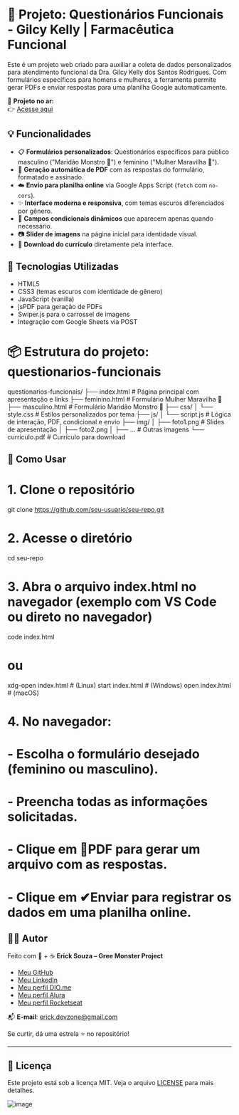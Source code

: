 # 🧬 Projeto: Questionários Funcionais - Gilcy Kelly | Farmacêutica Funcional

Este é um projeto web criado para auxiliar a coleta de dados personalizados para atendimento funcional da Dra. Gilcy Kelly dos Santos Rodrigues. Com formulários específicos para homens e mulheres, a ferramenta permite gerar PDFs e enviar respostas para uma planilha Google automaticamente.


🔗 **Projeto no ar:**  
👉 [Acesse aqui](https://dragilcykellyfarmaceutica.netlify.app/)

## 💡 Funcionalidades

- 📋 **Formulários personalizados**: Questionários específicos para público masculino ("Maridão Monstro 💙") e feminino ("Mulher Maravilha 🩷").
- 🧾 **Geração automática de PDF** com as respostas do formulário, formatado e assinado.
- ☁️ **Envio para planilha online** via Google Apps Script (`fetch` com `no-cors`).
- ✨ **Interface moderna e responsiva**, com temas escuros diferenciados por gênero.
- 🌱 **Campos condicionais dinâmicos** que aparecem apenas quando necessário.
- 📷 **Slider de imagens** na página inicial para identidade visual.
- 📄 **Download do currículo** diretamente pela interface.

## 🔧 Tecnologias Utilizadas

- HTML5
- CSS3 (temas escuros com identidade de gênero)
- JavaScript (vanilla)
- jsPDF para geração de PDFs
- Swiper.js para o carrossel de imagens
- Integração com Google Sheets via POST

# 📦 Estrutura do projeto: questionarios-funcionais

questionarios-funcionais/
├── index.html             # Página principal com apresentação e links
├── feminino.html          # Formulário Mulher Maravilha 🩷
├── masculino.html         # Formulário Maridão Monstro 💙
├── css/
│   └── style.css          # Estilos personalizados por tema
├── js/
│   └── script.js          # Lógica de interação, PDF, condicional e envio
├── img/
│   ├── foto1.png          # Slides de apresentação
│   ├── foto2.png
│   ├── ...                # Outras imagens
└── curriculo.pdf          # Currículo para download
## 🚀 Como Usar

# 1. Clone o repositório
git clone https://github.com/seu-usuario/seu-repo.git

# 2. Acesse o diretório
cd seu-repo

# 3. Abra o arquivo index.html no navegador (exemplo com VS Code ou direto no navegador)
code index.html
# ou
xdg-open index.html       # (Linux)
start index.html          # (Windows)
open index.html           # (macOS)

# 4. No navegador:
# - Escolha o formulário desejado (feminino ou masculino).
# - Preencha todas as informações solicitadas.
# - Clique em 🧾PDF para gerar um arquivo com as respostas.
# - Clique em ✔︎Enviar para registrar os dados em uma planilha online.



## 👨‍💻 Autor

Feito com 💚 + ☕
**Erick Souza – Gree Monster Project**

- [Meu GitHub](https://github.com/Erick-Lim-Souza)
- [Meu LinkedIn](https://www.linkedin.com/in/erick-souza-70404686/ "Meu LinkedIn")
- [Meu perfil DIO.me](https://www.dio.me/users/erickdelimasouza "Meu perfil DIO.me")
- [Meu perfil Alura](https://cursos.alura.com.br/user/erickdelimasouza)
- [Meu perfil Rocketseat](https://app.rocketseat.com.br/me/ericksouza)

📬 **E-mail**: erick.devzone@gmail.com

Se curtir, dá uma estrela ⭐ no repositório!

---

## 📄 Licença

Este projeto está sob a licença MIT. Veja o arquivo [LICENSE](LICENSE) para mais detalhes.


![image](https://github.com/user-attachments/assets/86e8d6e3-1a31-449b-abc5-c94b53330540)

